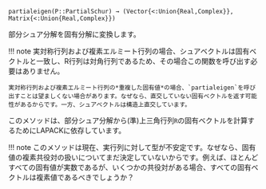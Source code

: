 ```
partialeigen(P::PartialSchur) → (Vector{<:Union{Real,Complex}}, Matrix{<:Union{Real,Complex}})
```

部分シュア分解を固有分解に変換します。

!!! note
    実対称行列および複素エルミート行列の場合、シュアベクトルは固有ベクトルと一致し、R行列は対角行列であるため、その場合この関数を呼び出す必要はありません。

    実対称行列および複素エルミート行列の*重複した固有値*の場合、`partialeigen`を呼び出すことは望ましくない場合があります。なぜなら、直交していない固有ベクトルを返す可能性があるからです。一方、シュアベクトルは構造上直交しています。


このメソッドは、部分シュア分解から(準)上三角行列`R`の固有ベクトルを計算するためにLAPACKに依存しています。

!!! note
    このメソッドは現在、実行列に対して型が不安定です。なぜなら、固有値の複素共役対の扱いについてまだ決定していないからです。例えば、ほとんどすべての固有値が実数であるが、いくつかの共役対がある場合、すべての固有ベクトルは複素値であるべきでしょうか？

